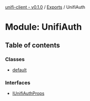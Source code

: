 [unifi-client - v0.1.0](../README.md) / [Exports](../modules.md) / UnifiAuth

# Module: UnifiAuth

## Table of contents

### Classes

- [default](../classes/unifiauth.default.md)

### Interfaces

- [IUnifiAuthProps](../interfaces/unifiauth.iunifiauthprops.md)
